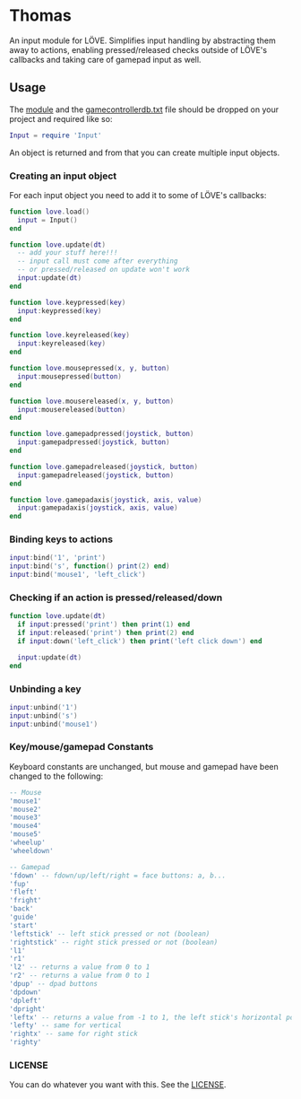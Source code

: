# Thomas

An input module for LÖVE. Simplifies input handling by abstracting them away to actions,
enabling pressed/released checks outside of LÖVE's callbacks and taking care of gamepad input as well.

## Usage

The [module](https://github.com/adonaac/thomas/blob/master/Input.lua) and the 
[gamecontrollerdb.txt](https://github.com/adonaac/thomas/blob/master/gamecontrollerdb.txt) file should be dropped 
on your project and required like so:

```lua
Input = require 'Input'
```

An object is returned and from that you can create multiple input objects.

### Creating an input object

For each input object you need to add it to some of LÖVE's callbacks:

```lua
function love.load()
  input = Input()
end

function love.update(dt)
  -- add your stuff here!!!
  -- input call must come after everything
  -- or pressed/released on update won't work
  input:update(dt)
end

function love.keypressed(key)
  input:keypressed(key)
end

function love.keyreleased(key)
  input:keyreleased(key)
end

function love.mousepressed(x, y, button)
  input:mousepressed(button)
end

function love.mousereleased(x, y, button)
  input:mousereleased(button)
end

function love.gamepadpressed(joystick, button)
  input:gamepadpressed(joystick, button)
end

function love.gamepadreleased(joystick, button)
  input:gamepadreleased(joystick, button)
end

function love.gamepadaxis(joystick, axis, value)
  input:gamepadaxis(joystick, axis, value)
end
```

### Binding keys to actions

```lua
input:bind('1', 'print')
input:bind('s', function() print(2) end)
input:bind('mouse1', 'left_click')
```

### Checking if an action is pressed/released/down

```lua
function love.update(dt)
  if input:pressed('print') then print(1) end
  if input:released('print') then print(2) end
  if input:down('left_click') then print('left click down') end

  input:update(dt)
end
```

### Unbinding a key

```lua
input:unbind('1')
input:unbind('s')
input:unbind('mouse1')
```

### Key/mouse/gamepad Constants

Keyboard constants are unchanged, but mouse and gamepad have been changed to the following:

```lua
-- Mouse
'mouse1'
'mouse2'
'mouse3'
'mouse4'
'mouse5'
'wheelup'
'wheeldown'

-- Gamepad
'fdown' -- fdown/up/left/right = face buttons: a, b...
'fup'
'fleft'
'fright'
'back'
'guide'
'start'
'leftstick' -- left stick pressed or not (boolean)
'rightstick' -- right stick pressed or not (boolean)
'l1'
'r1'
'l2' -- returns a value from 0 to 1
'r2' -- returns a value from 0 to 1
'dpup' -- dpad buttons
'dpdown'
'dpleft'
'dpright'
'leftx' -- returns a value from -1 to 1, the left stick's horizontal position
'lefty' -- same for vertical
'rightx' -- same for right stick
'righty'
```

### LICENSE

You can do whatever you want with this. See the [LICENSE](https://github.com/adonaac/thomas/blob/master/LICENSE).
